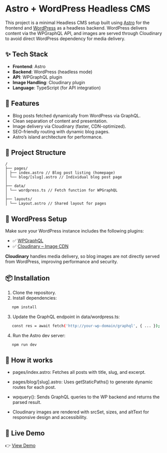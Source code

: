 # Astro + WordPress Headless CMS

This project is a minimal Headless CMS setup built using [Astro](https://astro.build/) for the frontend and [WordPress](https://wordpress.org/) as a headless backend. WordPress delivers content via the WPGraphQL API, and images are served through Cloudinary to avoid direct WordPress dependency for media delivery.

## ✨ Tech Stack

- **Frontend**: Astro
- **Backend**: WordPress (headless mode)
- **API**: WPGraphQL plugin
- **Image Handling**: Cloudinary plugin
- **Language**: TypeScript (for API integration)



## 🚀 Features

- Blog posts fetched dynamically from WordPress via GraphQL.
- Clean separation of content and presentation.
- Image delivery via Cloudinary (faster, CDN-optimized).
- SEO-friendly routing with dynamic blog pages.
- Astro’s island architecture for performance.



## 📁 Project Structure



```text
/
├── pages/
│ ├── index.astro // Blog post listing (homepage)
│ └── blog/[slug].astro // Individual blog post page
│
├── data/
│ └── wordpress.ts // Fetch function for WPGraphQL
│
├── layouts/
│ └── Layout.astro // Shared layout for pages
```




## 🔧 WordPress Setup

Make sure your WordPress instance includes the following plugins:

- ✅ [WPGraphQL](https://www.wpgraphql.com/)
- ✅ [Cloudinary – Image CDN](https://wordpress.org/plugins/cloudinary-image-management-and-manipulation-in-the-cloud-cdn/)

**Cloudinary** handles media delivery, so blog images are not directly served from WordPress, improving performance and security.


## 📦 Installation

1. Clone the repository.
2. Install dependencies:

```bash
   npm install
```
3. Update the GraphQL endpoint in data/wordpress.ts:

```bash
   const res = await fetch('http://your-wp-domain/graphql', { ... });
```
4. Run the Astro dev server:
```bash
   npm run dev
```


## 🧠 How it works
- pages/index.astro: Fetches all posts with title, slug, and excerpt.

- pages/blog/[slug].astro: Uses getStaticPaths() to generate dynamic routes for each post.

- wpquery(): Sends GraphQL queries to the WP backend and returns the parsed result.

- Cloudinary images are rendered with srcSet, sizes, and altText for responsive design and accessibility.

## 🔗 Live Demo

👉 [View Demo](https://chic-chimera-d3dcff.netlify.app/)
